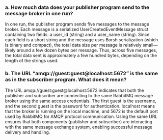 ### a. How much data does your publisher program send to the message broker in one run?

In one run, the publisher program sends five messages to the message broker. Each message is a serialized UserCreatedEventMessage struct containing two fields: a user_id (string) and a user_name (string). Since each field is a short string and the message uses Borsh serialization (which is binary and compact), the total data size per message is relatively small—likely around a few dozen bytes per message. Thus, across five messages, the total data sent is approximately a few hundred bytes, depending on the length of the strings used.

### b. The URL “amqp://guest:guest@localhost:5672” is the same as in the subscriber program. What does it mean?

The URL amqp://guest:guest@localhost:5672 indicates that both the publisher and subscriber are connecting to the same RabbitMQ message broker using the same access credentials. The first guest is the username, and the second guest is the password for authentication. localhost means that the broker is running on the local machine, and 5672 is the default port used by RabbitMQ for AMQP protocol communication. Using the same URL ensures that both components (publisher and subscriber) are interacting with the same message exchange system, enabling successful message delivery and handling.